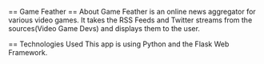 == Game Feather
== About
Game Feather is an online news aggregator for various video games. It takes the RSS Feeds and Twitter streams from the sources(Video Game Devs)
and displays them to the user.

== Technologies Used
This app is using Python and the Flask Web Framework. 